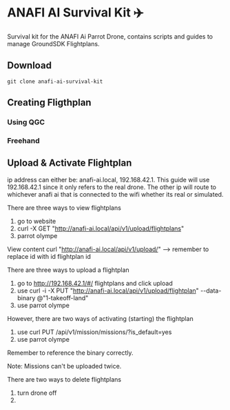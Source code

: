 # ANAFI AI Survival Kit ✈️

Survival kit for the ANAFI Ai Parrot Drone, contains scripts and guides to manage GroundSDK Flightplans.

## Download

```
git clone anafi-ai-survival-kit
```

## Creating Fligthplan

### Using QGC

### Freehand

## Upload & Activate Flightplan

ip address can either be: anafi-ai.local, 192.168.42.1.
This guide will use 192.168.42.1 since it only refers to the real drone. The other ip will route to whichever anafi ai that is connected to the wifi whether its real or simulated.

There are three ways to view flightplans

1. go to website
2. curl -X GET "http://anafi-ai.local/api/v1/upload/flightplans"
3. parrot olympe

View content
 curl "http://anafi-ai.local/api/v1/upload/<id>" --> remember to replace id with id flightplan id

There are three ways to upload a flightplan

1. go to http://192.168.42.1/#/ flightplans and click upload
2. use curl -i -X PUT "http://anafi-ai.local/api/v1/upload/flightplan" --data-binary @"1-takeoff-land"
3. use parrot olympe

However, there are two ways of activating (starting) the flightplan

1. use curl PUT /api/v1/mission/missions/?is_default=yes
2. use parrot olympe

Remember to reference the binary correctly.

Note: Missions can't be uploaded twice. 

There are two ways to delete flightplans

1. turn drone off
2.

